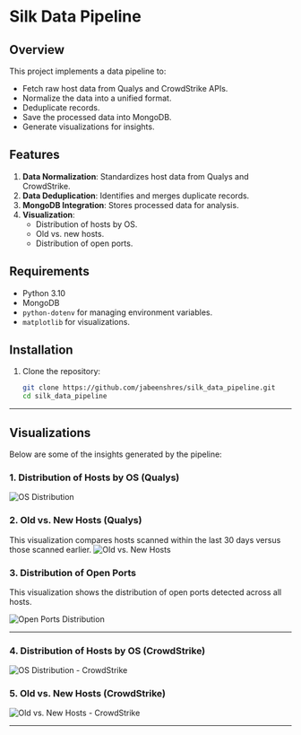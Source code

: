 # Silk Data Pipeline

## Overview
This project implements a data pipeline to:
- Fetch raw host data from Qualys and CrowdStrike APIs.
- Normalize the data into a unified format.
- Deduplicate records.
- Save the processed data into MongoDB.
- Generate visualizations for insights.

## Features
1. **Data Normalization**: Standardizes host data from Qualys and CrowdStrike.
2. **Data Deduplication**: Identifies and merges duplicate records.
3. **MongoDB Integration**: Stores processed data for analysis.
4. **Visualization**:
   - Distribution of hosts by OS.
   - Old vs. new hosts.
   - Distribution of open ports.

## Requirements
- Python 3.10
- MongoDB
- `python-dotenv` for managing environment variables.
- `matplotlib` for visualizations.

## Installation
1. Clone the repository:
   ```bash
   git clone https://github.com/jabeenshres/silk_data_pipeline.git
   cd silk_data_pipeline


---

## Visualizations
Below are some of the insights generated by the pipeline:

### **1. Distribution of Hosts by OS (Qualys)**
![OS Distribution](images/os_distribution.png)


### **2. Old vs. New Hosts (Qualys)**
This visualization compares hosts scanned within the last 30 days versus those scanned earlier.
![Old vs. New Hosts](images/host_age_bar.png)


### **3. Distribution of Open Ports**
This visualization shows the distribution of open ports detected across all hosts.

![Open Ports Distribution](images/open_ports_distribution.png)

---
### **4. Distribution of Hosts by OS (CrowdStrike)**
![OS Distribution - CrowdStrike](images/os_distribution_crowdstrike.png)


### **5. Old vs. New Hosts (CrowdStrike)**
![Old vs. New Hosts - CrowdStrike](images/host_age_bar_crowdstrike.png)

---


